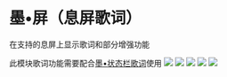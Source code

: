 # 墨•屏（息屏歌词）

在支持的息屏上显示歌词和部分增强功能

此模块歌词功能需要配合[墨•状态栏歌词](https://github.com/Block-Network/StatusBarLyric)使用
![](/pic/p1.jpg)
![](/pic/p2.jpg)
![](/pic/p3.jpg)
![](/pic/p4.jpg)
![](/pic/p5.jpg)